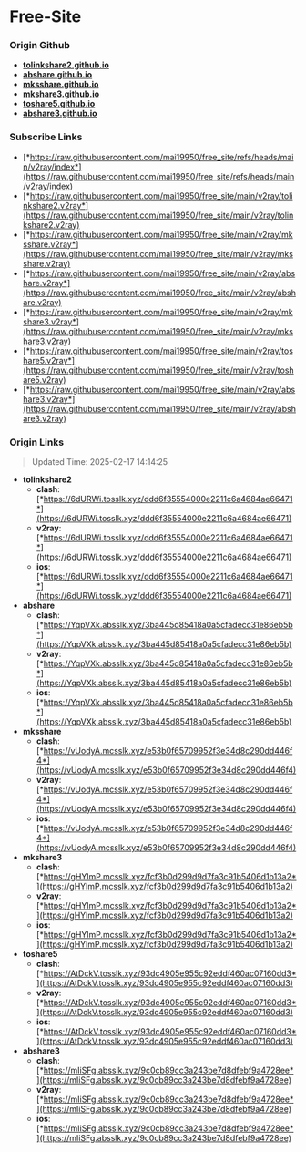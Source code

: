 # Free-Site

### Origin Github

- [**tolinkshare2.github.io**](https://github.com/tolinkshare2/tolinkshare2.github.io)
- [**abshare.github.io**](https://github.com/abshare/abshare.github.io)
- [**mksshare.github.io**](https://github.com/mksshare/mksshare.github.io)
- [**mkshare3.github.io**](https://github.com/mkshare3/mkshare3.github.io)
- [**toshare5.github.io**](https://github.com/toshare5/toshare5.github.io)
- [**abshare3.github.io**](https://github.com/abshare3/abshare3.github.io)

### Subscribe Links

- [*https://raw.githubusercontent.com/mai19950/free_site/refs/heads/main/v2ray/index*](https://raw.githubusercontent.com/mai19950/free_site/refs/heads/main/v2ray/index)
- [*https://raw.githubusercontent.com/mai19950/free_site/main/v2ray/tolinkshare2.v2ray*](https://raw.githubusercontent.com/mai19950/free_site/main/v2ray/tolinkshare2.v2ray)
- [*https://raw.githubusercontent.com/mai19950/free_site/main/v2ray/mksshare.v2ray*](https://raw.githubusercontent.com/mai19950/free_site/main/v2ray/mksshare.v2ray)
- [*https://raw.githubusercontent.com/mai19950/free_site/main/v2ray/abshare.v2ray*](https://raw.githubusercontent.com/mai19950/free_site/main/v2ray/abshare.v2ray)
- [*https://raw.githubusercontent.com/mai19950/free_site/main/v2ray/mkshare3.v2ray*](https://raw.githubusercontent.com/mai19950/free_site/main/v2ray/mkshare3.v2ray)
- [*https://raw.githubusercontent.com/mai19950/free_site/main/v2ray/toshare5.v2ray*](https://raw.githubusercontent.com/mai19950/free_site/main/v2ray/toshare5.v2ray)
- [*https://raw.githubusercontent.com/mai19950/free_site/main/v2ray/abshare3.v2ray*](https://raw.githubusercontent.com/mai19950/free_site/main/v2ray/abshare3.v2ray)

### Origin Links

> Updated Time: 2025-02-17 14:14:25

- **tolinkshare2**
  - **clash**: [*https://6dURWi.tosslk.xyz/ddd6f35554000e2211c6a4684ae66471*](https://6dURWi.tosslk.xyz/ddd6f35554000e2211c6a4684ae66471)
  - **v2ray**: [*https://6dURWi.tosslk.xyz/ddd6f35554000e2211c6a4684ae66471*](https://6dURWi.tosslk.xyz/ddd6f35554000e2211c6a4684ae66471)
  - **ios**: [*https://6dURWi.tosslk.xyz/ddd6f35554000e2211c6a4684ae66471*](https://6dURWi.tosslk.xyz/ddd6f35554000e2211c6a4684ae66471)
- **abshare**
  - **clash**: [*https://YqpVXk.absslk.xyz/3ba445d85418a0a5cfadecc31e86eb5b*](https://YqpVXk.absslk.xyz/3ba445d85418a0a5cfadecc31e86eb5b)
  - **v2ray**: [*https://YqpVXk.absslk.xyz/3ba445d85418a0a5cfadecc31e86eb5b*](https://YqpVXk.absslk.xyz/3ba445d85418a0a5cfadecc31e86eb5b)
  - **ios**: [*https://YqpVXk.absslk.xyz/3ba445d85418a0a5cfadecc31e86eb5b*](https://YqpVXk.absslk.xyz/3ba445d85418a0a5cfadecc31e86eb5b)
- **mksshare**
  - **clash**: [*https://vUodyA.mcsslk.xyz/e53b0f65709952f3e34d8c290dd446f4*](https://vUodyA.mcsslk.xyz/e53b0f65709952f3e34d8c290dd446f4)
  - **v2ray**: [*https://vUodyA.mcsslk.xyz/e53b0f65709952f3e34d8c290dd446f4*](https://vUodyA.mcsslk.xyz/e53b0f65709952f3e34d8c290dd446f4)
  - **ios**: [*https://vUodyA.mcsslk.xyz/e53b0f65709952f3e34d8c290dd446f4*](https://vUodyA.mcsslk.xyz/e53b0f65709952f3e34d8c290dd446f4)
- **mkshare3**
  - **clash**: [*https://gHYlmP.mcsslk.xyz/fcf3b0d299d9d7fa3c91b5406d1b13a2*](https://gHYlmP.mcsslk.xyz/fcf3b0d299d9d7fa3c91b5406d1b13a2)
  - **v2ray**: [*https://gHYlmP.mcsslk.xyz/fcf3b0d299d9d7fa3c91b5406d1b13a2*](https://gHYlmP.mcsslk.xyz/fcf3b0d299d9d7fa3c91b5406d1b13a2)
  - **ios**: [*https://gHYlmP.mcsslk.xyz/fcf3b0d299d9d7fa3c91b5406d1b13a2*](https://gHYlmP.mcsslk.xyz/fcf3b0d299d9d7fa3c91b5406d1b13a2)
- **toshare5**
  - **clash**: [*https://AtDckV.tosslk.xyz/93dc4905e955c92eddf460ac07160dd3*](https://AtDckV.tosslk.xyz/93dc4905e955c92eddf460ac07160dd3)
  - **v2ray**: [*https://AtDckV.tosslk.xyz/93dc4905e955c92eddf460ac07160dd3*](https://AtDckV.tosslk.xyz/93dc4905e955c92eddf460ac07160dd3)
  - **ios**: [*https://AtDckV.tosslk.xyz/93dc4905e955c92eddf460ac07160dd3*](https://AtDckV.tosslk.xyz/93dc4905e955c92eddf460ac07160dd3)
- **abshare3**
  - **clash**: [*https://mIiSFg.absslk.xyz/9c0cb89cc3a243be7d8dfebf9a4728ee*](https://mIiSFg.absslk.xyz/9c0cb89cc3a243be7d8dfebf9a4728ee)
  - **v2ray**: [*https://mIiSFg.absslk.xyz/9c0cb89cc3a243be7d8dfebf9a4728ee*](https://mIiSFg.absslk.xyz/9c0cb89cc3a243be7d8dfebf9a4728ee)
  - **ios**: [*https://mIiSFg.absslk.xyz/9c0cb89cc3a243be7d8dfebf9a4728ee*](https://mIiSFg.absslk.xyz/9c0cb89cc3a243be7d8dfebf9a4728ee)
